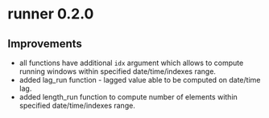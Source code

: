 # runner 0.2.0

## Improvements

* all functions have additional `idx` argument which allows to compute running windows within specified date/time/indexes range.
* added lag_run function - lagged value able to be computed on date/time lag.
* added length_run function to compute number of elements within specified date/time/indexes range.
